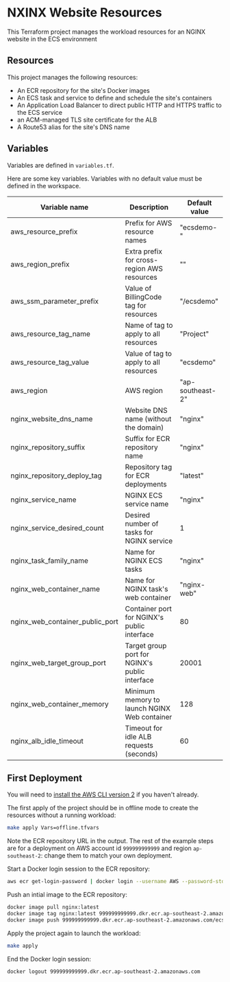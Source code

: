# NXINX Website Resources

This Terraform project manages the workload resources for an NGINX website in the ECS environment

## Resources

This project manages the following resources:

- An ECR repository for the site's Docker images
- An ECS task and service to define and schedule the site's containers
- An Application Load Balancer to direct public HTTP and HTTPS traffic to the ECS service
- an ACM-managed TLS site certificate for the ALB
- A Route53 alias for the site's DNS name

## Variables

Variables are defined in `variables.tf`.

Here are some key variables. Variables with no default value must be defined in the workspace.

| Variable name                   | Description                                    | Default value    |
| ------------------------------- | ---------------------------------------------- | ---------------- |
| aws_resource_prefix             | Prefix for AWS resource names                  | "ecsdemo-"       |
| aws_region_prefix               | Extra prefix for cross-region AWS resources    | ""               |
| aws_ssm_parameter_prefix        | Value of BillingCode tag for resources         | "/ecsdemo"       |
| aws_resource_tag_name           | Name of tag to apply to all resources          | "Project"        |
| aws_resource_tag_value          | Value of tag to apply to all resources         | "ecsdemo"        |
| aws_region                      | AWS region                                     | "ap-southeast-2" |
| nginx_website_dns_name          | Website DNS name (without the domain)          | "nginx"          |
| nginx_repository_suffix         | Suffix for ECR repository name                 | "nginx"          |
| nginx_repository_deploy_tag     | Repository tag for ECR deployments             | "latest"         |
| nginx_service_name              | NGINX ECS service name                         | "nginx"          |
| nginx_service_desired_count     | Desired number of tasks for NGINX service      | 1                |
| nginx_task_family_name          | Name for NGINX ECS tasks                       | "nginx"          |
| nginx_web_container_name        | Name for NGINX task's web container            | "nginx-web"      |
| nginx_web_container_public_port | Container port for NGINX's public interface    | 80               |
| nginx_web_target_group_port     | Target group port for NGINX's public interface | 20001            |
| nginx_web_container_memory      | Minimum memory to launch NGINX Web container   | 128              |
| nginx_alb_idle_timeout          | Timeout for idle ALB requests (seconds)        | 60               |

## First Deployment

You will need to [install the AWS CLI version 2](https://docs.aws.amazon.com/cli/latest/userguide/getting-started-install.html) if you haven't already.

The first apply of the project should be in offline mode to create the resources without a running workload:

```bash
make apply Vars=offline.tfvars
```

Note the ECR repository URL in the output. The rest of the example steps are for a deployment on AWS account id `999999999999` and region `ap-southeast-2`: change them to match your own deployment.

Start a Docker login session to the ECR repository:

```bash
aws ecr get-login-password | docker login --username AWS --password-stdin 999999999999.dkr.ecr.ap-southeast-2.amazonaws.com
```

Push an intial image to the ECR repository:

```bash
docker image pull nginx:latest
docker image tag nginx:latest 999999999999.dkr.ecr.ap-southeast-2.amazonaws.com/ecsdemo-dev-nginx:latest
docker image push 999999999999.dkr.ecr.ap-southeast-2.amazonaws.com/ecsdemo-dev-nginx:latest
```

Apply the project again to launch the workload:

```bash
make apply
```

End the Docker login session:

```bash
docker logout 999999999999.dkr.ecr.ap-southeast-2.amazonaws.com
```
